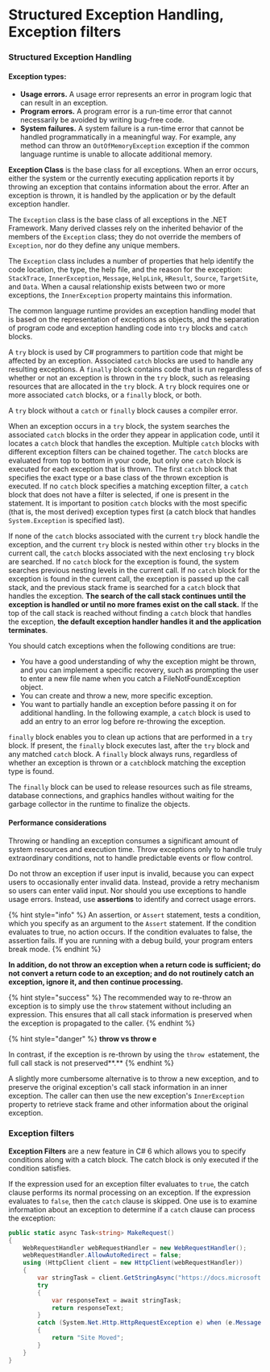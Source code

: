 # Structured Exception Handling, Exception filters

### Structured Exception Handling

#### Exception types:

* **Usage errors.** A usage error represents an error in program logic that can result in an exception. 
* **Program errors.** A program error is a run-time error that cannot necessarily be avoided by writing bug-free code.
* **System failures.** A system failure is a run-time error that cannot be handled programmatically in a meaningful way. For example, any method can throw an `OutOfMemoryException` exception if the common language runtime is unable to allocate additional memory. 

**Exception Class** is the base class for all exceptions. When an error occurs, either the system or the currently executing application reports it by throwing an exception that contains information about the error. After an exception is thrown, it is handled by the application or by the default exception handler.

 The `Exception` class is the base class of all exceptions in the .NET Framework. Many derived classes rely on the inherited behavior of the members of the `Exception` class; they do not override the members of `Exception`, nor do they define any unique members.

The `Exception` class includes a number of properties that help identify the code location, the type, the help file, and the reason for the exception: `StackTrace`, `InnerException`, `Message`, `HelpLink`, `HResult`, `Source`, `TargetSite`, and `Data`. When a causal relationship exists between two or more exceptions, the `InnerException` property maintains this information. 

The common language runtime provides an exception handling model that is based on the representation of exceptions as objects, and the separation of program code and exception handling code into `try` blocks and `catch` blocks.

 A `try` block is used by C\# programmers to partition code that might be affected by an exception. Associated `catch` blocks are used to handle any resulting exceptions. A `finally` block contains code that is run regardless of whether or not an exception is thrown in the `try` block, such as releasing resources that are allocated in the `try` block. A `try` block requires one or more associated `catch` blocks, or a `finally` block, or both.

 A `try` block without a `catch` or `finally` block causes a compiler error.

When an exception occurs in a `try` block, the system searches the associated `catch` blocks in the order they appear in application code, until it locates a `catch` block that handles the exception. Multiple `catch` blocks with different exception filters can be chained together. The `catch` blocks are evaluated from top to bottom in your code, but only one `catch` block is executed for each exception that is thrown. The first `catch` block that specifies the exact type or a base class of the thrown exception is executed. If no `catch` block specifies a matching exception filter, a `catch` block that does not have a filter is selected, if one is present in the statement. It is important to position `catch` blocks with the most specific \(that is, the most derived\) exception types first \(a catch block that handles `System.Exception` is specified last\).

If none of the `catch` blocks associated with the current `try` block handle the exception, and the current `try` block is nested within other `try` blocks in the current call, the `catch` blocks associated with the next enclosing `try` block are searched. If no `catch` block for the exception is found, the system searches previous nesting levels in the current call. If no `catch` block for the exception is found in the current call, the exception is passed up the call stack, and the previous stack frame is searched for a `catch` block that handles the exception. **The search of the call stack continues until the exception is handled or until no more frames exist on the call stack.** If the top of the call stack is reached without finding a `catch` block that handles the exception, **the default exception handler handles it and the application terminates**.

You should catch exceptions when the following conditions are true:

* You have a good understanding of why the exception might be thrown, and you can implement a specific recovery, such as prompting the user to enter a new file name when you catch a FileNotFoundException object.
* You can create and throw a new, more specific exception.
*  You want to partially handle an exception before passing it on for additional handling. In the following example, a `catch` block is used to add an entry to an error log before re-throwing the exception.

`finally` block enables you to clean up actions that are performed in a `try` block. If present, the `finally` block executes last, after the `try` block and any matched `catch` block. A `finally` block always runs, regardless of whether an exception is thrown or a `catch`block matching the exception type is found.

The `finally` block can be used to release resources such as file streams, database connections, and graphics handles without waiting for the garbage collector in the runtime to finalize the objects.

#### Performance considerations <a id="performance-considerations"></a>

Throwing or handling an exception consumes a significant amount of system resources and execution time. Throw exceptions only to handle truly extraordinary conditions, not to handle predictable events or flow control.

Do not throw an exception if user input is invalid, because you can expect users to occasionally enter invalid data. Instead, provide a retry mechanism so users can enter valid input. Nor should you use exceptions to handle usage errors. Instead, use **assertions** to identify and correct usage errors.

{% hint style="info" %}
An assertion, or `Assert` statement, tests a condition, which you specify as an argument to the `Assert` statement. If the condition evaluates to true, no action occurs. If the condition evaluates to false, the assertion fails. If you are running with a debug build, your program enters break mode.
{% endhint %}

**In addition, do not throw an exception when a return code is sufficient; do not convert a return code to an exception; and do not routinely catch an exception, ignore it, and then continue processing.**

{% hint style="success" %}
The recommended way to re-throw an exception is to simply use the `throw` statement without including an expression. This ensures that all call stack information is preserved when the exception is propagated to the caller. 
{% endhint %}

{% hint style="danger" %}
**throw vs throw e**

In contrast, if the exception is re-thrown by using the `throw e`statement, the full call stack is not preserved**.**
{% endhint %}

 A slightly more cumbersome alternative is to throw a new exception, and to preserve the original exception's call stack information in an inner exception. The caller can then use the new exception's `InnerException` property to retrieve stack frame and other information about the original exception. 

### Exception filters

**Exception Filters** are a new feature in C\# 6 which allows you to specify conditions along with a catch block. The catch block is only executed if the condition satisfies. 

If the expression used for an exception filter evaluates to `true`, the catch clause performs its normal processing on an exception. If the expression evaluates to `false`, then the `catch` clause is skipped. One use is to examine information about an exception to determine if a `catch` clause can process the exception:

```csharp
public static async Task<string> MakeRequest()
{
    WebRequestHandler webRequestHandler = new WebRequestHandler();
    webRequestHandler.AllowAutoRedirect = false;
    using (HttpClient client = new HttpClient(webRequestHandler))
    {
        var stringTask = client.GetStringAsync("https://docs.microsoft.com/en-us/dotnet/about/");
        try
        {
            var responseText = await stringTask;
            return responseText;
        }
        catch (System.Net.Http.HttpRequestException e) when (e.Message.Contains("301"))
        {
            return "Site Moved";
        }
    }
}
```

